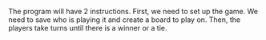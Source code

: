 The program will have 2 instructions. First, we need to set up the game. We need to save who is playing it and create a board to play on. Then, the players take turns until there is a winner or a tie.
